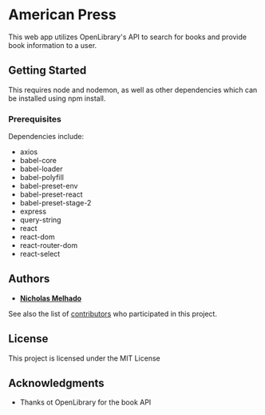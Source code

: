 # American Press

This web app utilizes OpenLibrary's API to search for books and provide book information to a user.

## Getting Started

This requires node and nodemon, as well as other dependencies which can be installed using npm install.

### Prerequisites

Dependencies include:

* axios
* babel-core
* babel-loader
* babel-polyfill
* babel-preset-env
* babel-preset-react
* babel-preset-stage-2
* express
* query-string
* react
* react-dom
* react-router-dom
* react-select

## Authors

* **[Nicholas Melhado](https://github.com/nmelhado)**

See also the list of [contributors](https://github.com/your/project/contributors) who participated in this project.

## License

This project is licensed under the MIT License

## Acknowledgments

* Thanks ot OpenLibrary for the book API